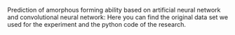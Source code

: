 Prediction of amorphous forming ability based on artificial neural network and convolutional neural network: Here you can find the original data set we used for the experiment and the python code of the research.
